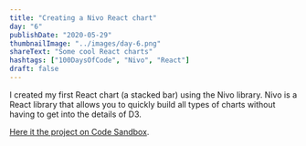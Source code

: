 ```yaml
---
title: "Creating a Nivo React chart"
day: "6"
publishDate: "2020-05-29"
thumbnailImage: "../images/day-6.png"
shareText: "Some cool React charts"
hashtags: ["100DaysOfCode", "Nivo", "React"]
draft: false
---
```

I created my first React chart (a stacked bar) using the Nivo library. Nivo is a React library that allows you to quickly build all types of charts without having to get into the details of D3. 

<a href="https://knowledgebase.lookseek.com/images/animals/dogs/The-Bernese-Mountain-Dog.jpg" target="_blank">Here it the project on Code Sandbox</a>.
